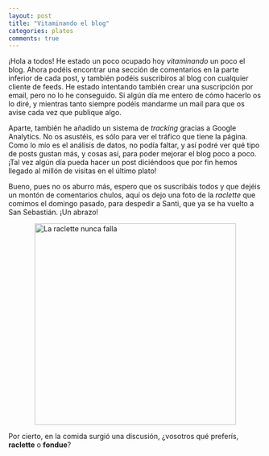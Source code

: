 ```yaml
---
layout: post
title: "Vitaminando el blog"
categories: platos
comments: true
---
```


¡Hola a todos! He estado un poco ocupado hoy _vitaminando_ un poco el blog. Ahora podéis encontrar una sección de comentarios en la parte inferior de cada post, y también podéis suscribiros al blog con cualquier cliente de feeds. He estado intentando también crear una suscripción por email, pero no lo he conseguido. Si algún día me entero de cómo hacerlo os lo diré, y mientras tanto siempre podéis mandarme un mail para que os avise cada vez que publique algo.

Aparte, también he añadido un sistema de _tracking_ gracias a Google Analytics. No os asustéis, es sólo para ver el tráfico que tiene la página. Como lo mío es el análisis de datos, no podía faltar, y así podré ver qué tipo de posts gustan más, y cosas así, para poder mejorar el blog poco a poco. ¡Tal vez algún día pueda hacer un post diciéndoos que por fin hemos llegado al millón de visitas en el último plato!

Bueno, pues no os aburro más, espero que os suscribáis todos y que dejéis un montón de comentarios chulos, aquí os dejo una foto de la _raclette_ que comimos el domingo pasado, para despedir a Santi, que ya se ha vuelto a San Sebastián. ¡Un abrazo!

<img src="{{ site.url }}/assets/img/vitaminando_el_blog.png" alt="La raclette nunca falla" style="width: 400px;margin-left: auto; margin-right: auto; display: block;"/>

Por cierto, en la comida surgió una discusión, ¿vosotros qué preferís, __raclette__ o __fondue__?

